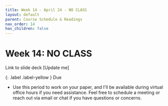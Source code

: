 ```yaml
---
title: Week 14 - April 24 - NO CLASS
layout: default
parent: Course Schedule & Readings
nav_order: 14
has_children: false
---
```


# Week 14: NO CLASS

Link to slide deck [Update me]

{: .label .label-yellow }
Due
* Use this period to work on your paper, and I'll be available during virtual office hours if you need assistance. Feel free to schedule a meeting or reach out via email or chat if you have questions or concerns.
